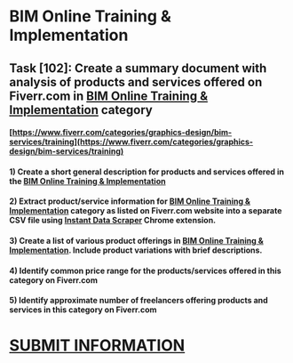 # BIM Online Training & Implementation
## Task [102]: Create a summary document with analysis of products and services offered on Fiverr.com in [BIM Online Training & Implementation](https://www.fiverr.com/categories/graphics-design/bim-services/training) category
#### [https://www.fiverr.com/categories/graphics-design/bim-services/training](https://www.fiverr.com/categories/graphics-design/bim-services/training)
#### 1) Create a short general description for products and services offered in the [BIM Online Training & Implementation](https://www.fiverr.com/categories/graphics-design/bim-services/training)
#### 2) Extract product/service information for [BIM Online Training & Implementation](https://www.fiverr.com/categories/graphics-design/bim-services/training) category as listed on Fiverr.com website into a separate CSV file using [Instant Data Scraper](https://chrome.google.com/webstore/detail/instant-data-scraper/ofaokhiedipichpaobibbnahnkdoiiah) Chrome extension.
#### 3) Create a list of various product offerings in [BIM Online Training & Implementation](https://www.fiverr.com/categories/graphics-design/bim-services/training). Include product variations with brief descriptions.
#### 4) Identify common price range for the products/services offered in this category on Fiverr.com
#### 5) Identify approximate number of freelancers offering products and services in this category on Fiverr.com

# [SUBMIT INFORMATION](https://forms.office.com/r/8AEKjkLxKG)
